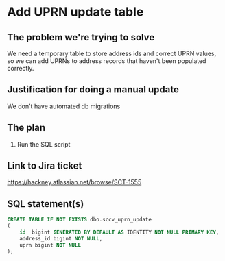 # Add UPRN update table

## The problem we're trying to solve

We need a temporary table to store address ids and correct UPRN values, so we can add UPRNs to address records that haven't been populated correctly.

## Justification for doing a manual update

We don't have automated db migrations

## The plan

1. Run the SQL script

## Link to Jira ticket

https://hackney.atlassian.net/browse/SCT-1555

## SQL statement(s)

```sql
CREATE TABLE IF NOT EXISTS dbo.sccv_uprn_update
(
	id  bigint GENERATED BY DEFAULT AS IDENTITY NOT NULL PRIMARY KEY,
	address_id bigint NOT NULL,
	uprn bigint NOT NULL
);
```


